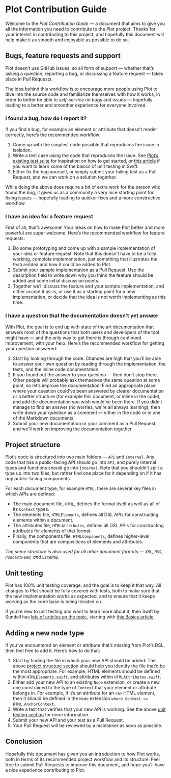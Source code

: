 # Plot Contribution Guide

Welcome to the *Plot Contribution Guide* — a document that aims to give you all the information you need to contribute to the Plot project. Thanks for your interest in contributing to this project, and hopefully this document will help make it as smooth and enjoyable as possible to do so.

## Bugs, feature requests and support

Plot doesn’t use GitHub issues, so all form of support — whether that’s asking a question, reporting a bug, or discussing a feature request — takes place in Pull Requests.

The idea behind this workflow is to encourage more people using Plot to dive into the source code and familiarize themselves with how it works, in order to better be able to *self-service* on bugs and issues — hopefully leading to a better and smoother experience for everyone involved.

### I found a bug, how do I report it?

If you find a bug, for example an element or attribute that doesn’t render correctly, here’s the recommended workflow:

1. Come up with the simplest code possible that reproduces the issue in isolation.
2. Write a test case using the code that reproduces the issue. See [Plot’s existing test suite](Tests/PlotTests) for inspiration on how to get started, or [this article](https://www.swiftbysundell.com/basics/unit-testing) if you want to learn some of the basics of unit testing in Swift.
3. Either fix the bug yourself, or simply submit your failing test as a Pull Request, and we can work on a solution together.

While doing the above does require a bit of extra work for the person who found the bug, it gives us as a community a very nice starting point for fixing issues — hopefully leading to quicker fixes and a more constructive workflow.

### I have an idea for a feature request

First of all, that’s awesome! Your ideas on how to make Plot better and more powerful are super welcome. Here’s the recommended workflow for feature requests:

1. Do some prototyping and come up with a sample implementation of your idea or feature request. Note that this doesn’t have to be a fully working, complete implementation, just something that illustrates the feature/idea and how it could be added to Plot.
2. Submit your sample implementation as a Pull Request. Use the description field to write down why you think the feature should be added and some initial discussion points.
3. Together we’ll discuss the feature and your sample implementation, and either accept it as-is, or use it as a starting point for a new implementation, or decide that the idea is not worth implementing as this time.

### I have a question that the documentation doesn’t yet answer

With Plot, the goal is to end up with state of the art documentation that answers most of the questions that both users and developers of the tool might have — and the only way to get there is through continued improvement, with your help. Here’s the recommended workflow for getting your question answered:

1. Start by looking through the code. Chances are high that you’ll be able to answer your own question by reading through the implementation, the tests, and the inline code documentation.
2. If you found out the answer to your question — then don’t stop there. Other people will probably ask themselves the same question at some point, so let’s improve the documentation! Find an appropriate place where your question could’ve been answered by clearer documentation or a better structure (for example this document, or inline in the code), and add the documentation you wish would’ve been there. If you didn’t manage to find an answer (no worries, we're all always learning), then write down your question as a comment — either in the code or in one of the Markdown documents.
3. Submit your new documentation or your comment as a Pull Request, and we'll work on improving the documentation together.

## Project structure

Plot’s code is structured into two main folders — `API` and `Internal`. Any code that has a public-facing API should go into `API`, and purely internal types and functions should go into `Internal`. Note that you shouldn’t split a type up into two files, but rather find one place for it depending on if it has *any* public-facing components.

For each document type, for example `HTML`, there are several key files in which APIs are defined:

- The main document file, `HTML`, defines the format itself as well as all of its `Context` types.
- The elements file, `HTMLElements`, defines all DSL APIs for constructing elements within a document.
- The attributes file, `HTMLAttributes`, defines all DSL APIs for constructing attributes for elements of that format.
- Finally, the components file, `HTMLComponents`, defines higher-level components that are compositions of elements and attributes.

*The same structure is also used for all other document formats — `XML`, `RSS`, `PodcastFeed`, and `SiteMap`.*

## Unit testing

Plot has 100% unit testing coverage, and the goal is to keep it that way. All changes to Plot should be fully covered with tests, both to make sure that the new implementation works as expected, and to ensure that it keeps working as the code base is being iterated on.

If you’re new to unit testing and want to learn more about it, then Swift by Sundell has [lots of articles on the topic](https://www.swiftbysundell.com/tags/unit-testing), starting with [this Basics article](https://www.swiftbysundell.com/basics/unit-testing).

## Adding a new node type

If you’ve encountered an element or attribute that’s missing from Plot’s DSL, then feel free to add it. Here’s how to do that:

1. Start by finding the file in which your new API should be added. The above [project structure section](#project-structure) should help you identify the file that’d be the most appropriate. For example, HTML elements should be defined within `HTMLElements.swift`, and attributes within `HTMLAttributes.swift`.
2. Either add your new API to an existing `Node` extension, or create a new one constrained to the type of `Context` that your element or attribute belongs in. For example, if it’s an attribute for an `<a>` HTML element, then it should be defined in the `Node` extension `where Context == HTML.AnchorContext`.
3. Write a test that verifies that your new API is working. See the above [unit testing section](#unit-testing) for more information.
4. Submit your new API and your test as a Pull Request.
5. Your Pull Request will be reviewed by a maintainer as soon as possible.

## Conclusion

Hopefully this document has given you an introduction to how Plot works, both in terms of its recommended project workflow and its structure. Feel free to submit Pull Requests to improve this document, and hope you’ll have a nice experience contributing to Plot.